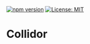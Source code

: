 [![npm version](https://img.shields.io/npm/v/collidor)](https://www.npmjs.com/package/collidor)
[![License: MIT](https://img.shields.io/badge/License-MIT-yellow.svg)](https://opensource.org/licenses/MIT)

# Collidor
